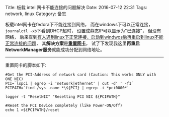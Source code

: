 Title: 板载 intel 网卡不能连接的问题解决
Date: 2016-07-12 22:31
Tags: network, linux
Category: 备忘

板载intel网卡在fedora下不能连接到网络， 而在windows下可以正常连接，
`journalctl -xb`下看到DHCP超时， 设置成静态IP可以显示为"已连接"，
但没有网络， 后来查到[有人遇到linux下正常连接，启动到windwos后再重启到linux不能正常连接的问题][1]，
其**解决方案**是[**重置网卡**][2]，
试了下发现我这里**再重启NetworkManager服务**就能成功分配到网络地址。 

----

重置网卡的脚本如下:

~~~
#Get the PCI-Address of network card (Caution: This works ONLY with ONE NIC)
PCI=`lspci | egrep -i 'network|ethernet' | cut -d' ' -f1`
PCIPATH=`find /sys -name *\${PCI} | egrep -i *pci0000*`

logger -t "ResetNIC" "Resetting PCI NIC ${PCIPATH}"

#Reset the PCI Device completely (like Power-ON/Off)
echo 1 >${PCIPATH}/reset
~~~


[1]: https://bbs.archlinux.org/viewtopic.php?id=191981
[2]: https://bbs.archlinux.org/viewtopic.php?pid=1575719#p1575719
